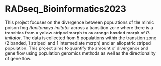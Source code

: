 # RADseq_Bioinformatics2023
This project focuses on the divergence between populations of the mimic poison frog _Ranitomeya imitator_ across a transition zone where there is a transition from a yellow striped morph to an orange banded morph of _R. imitator_. The data is collected from 5 populations within the transition zone (2 banded, 1 striped, and 1 intermediate morph) and an allopatric striped population. This project aims to quantify the amount of divergence and gene flow using population genomics methods as well as the directionality of gene flow. 
